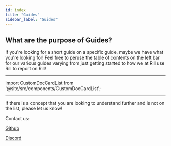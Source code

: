 ```yaml
---
id: index
title: "Guides"
sidebar_label: "Guides"
---
```


## What are the purpose of Guides?
If you're looking for a short guide on a specific guide, maybe we have what you're looking for!
Feel free to peruse the table of contents on the left bar for our various guides varying from just getting started to how we at Rill use Rill to report on Rill!

---

import CustomDocCardList from '@site/src/components/CustomDocCardList';

<CustomDocCardList />

--- 
If there is a concept that you are looking to understand further and is not on the list, please let us know! 

Contact us:

[Github](https://github.com/rilldata/rill) 

[Discord](https://discord.gg/DJ5qcsxE2m)




